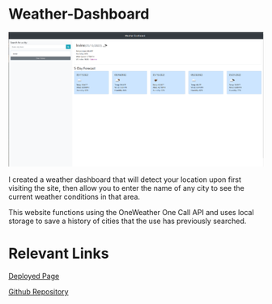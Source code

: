 # Weather-Dashboard

![Screenshot](https://github.com/Camilo-Arango/Weather-Dashboard/blob/main/assets/weather%20screenshot.PNG?raw=true)

I created a weather dashboard that will detect your location upon first visiting the site, then allow you to enter the name of any city to see the current weather conditions in that area.

This website functions using the OneWeather One Call API and uses local storage to save a history of cities that the use has previously searched.

# Relevant Links
[Deployed Page](https://camilo-arango.github.io/Weather-Dashboard/)

[Github Repository](https://github.com/Camilo-Arango/Weather-Dashboard)